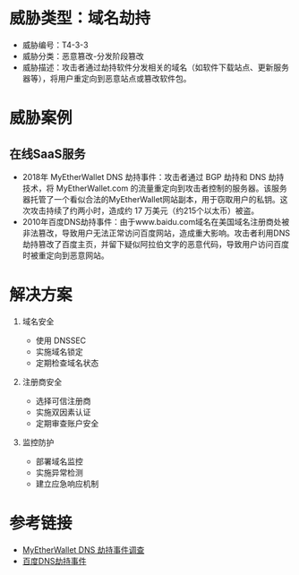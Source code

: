 # 威胁类型：域名劫持
- 威胁编号：T4-3-3
- 威胁分类：恶意篡改-分发阶段篡改
- 威胁描述：攻击者通过劫持软件分发相关的域名（如软件下载站点、更新服务器等），将用户重定向到恶意站点或篡改软件包。

# 威胁案例
## 在线SaaS服务
- 2018年 MyEtherWallet DNS 劫持事件：攻击者通过 BGP 劫持和 DNS 劫持技术，将 MyEtherWallet.com 的流量重定向到攻击者控制的服务器。该服务器托管了一个看似合法的MyEtherWallet网站副本，用于窃取用户的私钥。这次攻击持续了约两小时，造成约 17 万美元（约215个以太币）被盗。
- 2010年百度DNS劫持事件：由于www.baidu.com域名在美国域名注册商处被非法篡改，导致用户无法正常访问百度网站，造成重大影响。攻击者利用DNS劫持篡改了百度主页，并留下疑似阿拉伯文字的恶意代码，导致用户访问百度时被重定向到恶意网站。

# 解决方案
1. 域名安全
   - 使用 DNSSEC
   - 实施域名锁定
   - 定期检查域名状态

2. 注册商安全
   - 选择可信注册商
   - 实施双因素认证
   - 定期审查账户安全

3. 监控防护
   - 部署域名监控
   - 实施异常检测
   - 建立应急响应机制

# 参考链接
- [MyEtherWallet DNS 劫持事件调查](https://www.theverge.com/2018/4/24/17275982/myetherwallet-hack-bgp-dns-hijacking-stolen-ethereum)
- [百度DNS劫持事件](https://archive.md/20120905102316/http://www.ntrb.com.cn/node/gnxw_gnsz/2010-1-12/1011214939577250428.html)